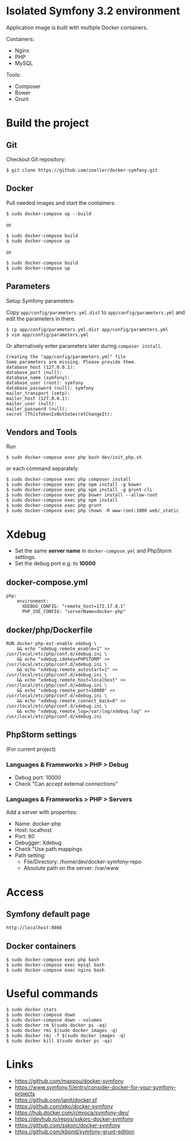 # Isolated Symfony 3.2 environment

Application image is built with multiple Docker containers.

Containers:

* Nginx
* PHP
* MySQL

Tools:

* Composer
* Bower
* Grunt

# Build the project

## Git

Checkout Git repository:

```
$ git clone https://github.com/zoeller/docker-symfony.git
```

## Docker

Pull needed images and start the containers:

```
$ sudo docker-compose up --build
```

or

```
$ sudo docker-compose build
$ sudo docker-compose up
```

or

```
$ sudo docker-compose build
$ sudo docker-compose up
```

## Parameters

Setup Symfony parameters:

Copy ```app/config/parameters.yml.dist``` to ```app/config/parameters.yml``` and edit the parameters in there.

```
$ cp app/config/parameters.yml.dist app/config/parameters.yml
$ vim app/config/parameters.yml
```

Or alternatively enter parameters later during ```composer install```.

```
Creating the "app/config/parameters.yml" file
Some parameters are missing. Please provide them.
database_host (127.0.0.1): 
database_port (null): 
database_name (symfony): 
database_user (root): symfony
database_password (null): symfony
mailer_transport (smtp): 
mailer_host (127.0.0.1): 
mailer_user (null): 
mailer_password (null): 
secret (ThisTokenIsNotSoSecretChangeIt): 
```

## Vendors and Tools

Run

```
$ sudo docker-compose exec php bash dev/init_php.sh
```

or each command separately:

```
$ sudo docker-compose exec php composer install
$ sudo docker-compose exec php npm install -g bower
$ sudo docker-compose exec php npm install -g grunt-cli
$ sudo docker-compose exec php bower install --allow-root
$ sudo docker-compose exec php npm install
$ sudo docker-compose exec php grunt
$ sudo docker-compose exec php chown -R www-root:1000 web/_static
```

# Xdebug

* Set the same __server name__ in ```docker-compose.yml``` and PhpStorm settings.
* Set the debug port e.g. to __10000__

## docker-compose.yml

```
php:
    environment:
      XDEBUG_CONFIG: "remote_host=172.17.0.1"
      PHP_IDE_CONFIG: "serverName=docker-php"
```

## docker/php/Dockerfile

```
RUN docker-php-ext-enable xdebug \
    && echo "xdebug.remote_enable=1" >> /usr/local/etc/php/conf.d/xdebug.ini \
    && echo "xdebug.idekey=PHPSTORM" >> /usr/local/etc/php/conf.d/xdebug.ini \
    && echo "xdebug.remote_autostart=1" >> /usr/local/etc/php/conf.d/xdebug.ini \
    && echo "xdebug.remote_host=localhost" >> /usr/local/etc/php/conf.d/xdebug.ini \
    && echo "xdebug.remote_port=10000" >> /usr/local/etc/php/conf.d/xdebug.ini \
    && echo "xdebug.remote_connect_back=0" >> /usr/local/etc/php/conf.d/xdebug.ini \
    && echo "xdebug.remote_log=/var/log/xdebug.log" >> /usr/local/etc/php/conf.d/xdebug.ini
```

## PhpStorm settings

(For current project)

### Languages & Frameworks > PHP > Debug

* Debug port: 10000
* Check "Can accept external connections"

### Languages & Frameworks > PHP > Servers

Add a server with properties:

* Name: docker-php
* Host: localhost
* Port: 80
* Debugger: Xdebug
* Check "Use path mappings
* Path setting:
  * File/Directory: /home/dev/docker-symfony-repo
  * Absolute path on the server: /var/www

# Access

## Symfony default page


```
http://localhost:8086
```

## Docker containers

```
$ sudo docker-compose exec php bash
$ sudo docker-compose exec mysql bash
$ sudo docker-compose exec nginx bash
```

# Useful commands

```
$ sudo docker stats
$ sudo docker-compose down
$ sudo docker-compose down --volumes
$ sudo docker rm $(sudo docker ps -aq)
$ sudo docker rmi $(sudo docker images -q)
$ sudo docker rmi -f $(sudo docker images -q)
$ sudo docker kill $(sudo docker ps -qa)
```

# Links

* https://github.com/maxpou/docker-symfony
* https://www.symfony.fi/entry/consider-docker-for-your-symfony-projects
* https://github.com/janit/docker.sf
* https://github.com/eko/docker-symfony
* https://hub.docker.com/r/mroca/symfony-dev/
* https://devhub.io/repos/sskorc-docker-symfony
* https://github.com/sskorc/docker-symfony
* https://github.com/kbond/symfony-grunt-edition